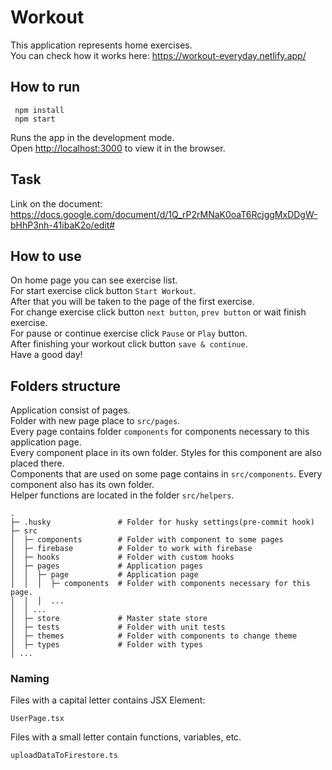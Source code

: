 # Workout

This application represents home exercises. \
You can check how it works here: https://workout-everyday.netlify.app/

## How to run

```
 npm install
 npm start
```

Runs the app in the development mode.\
Open [http://localhost:3000](http://localhost:3000) to view it in the browser.

## Task

Link on the document: https://docs.google.com/document/d/1Q_rP2rMNaK0oaT6RcjggMxDDgW-bHhP3nh-41ibaK2o/edit#

## How to use

On home page you can see exercise list. \
For start exercise click button `Start Workout`. \
After that you will be taken to the page of the first exercise. \
For change exercise click button `next button`, `prev button` or wait finish exercise. \
For pause or continue exercise click `Pause` or `Play` button. \
After finishing your workout click button `save & continue`. \
Have a good day!

## Folders structure

Application consist of pages. \
Folder with new page place to `src/pages`. \
Every page contains folder `components` for components necessary to this application page. \
Every component place in its own folder. Styles for this component are also placed there. \
Components that are used on some page contains in `src/components`. Every component also has its own folder. \
Helper functions are located in the folder `src/helpers`.
    
```
.
├─ .husky               # Folder for husky settings(pre-commit hook)
├─ src                 
│  ├─ components        # Folder with component to some pages
│  ├─ firebase          # Folder to work with firebase
│  ├─ hooks             # Folder with custom hooks
│  ├─ pages             # Application pages
│  │  ├─ page           # Application page
│  │  │  ├─ components  # Folder with components necessary for this page.
│  │  │  ... 
│  │ ...                  
│  ├─ store             # Master state store
│  ├─ tests             # Folder with unit tests 
│  ├─ themes            # Folder with components to change theme
│  ├─ types             # Folder with types                
│ ...
```              
### Naming

Files with a capital letter contains JSX Element:
```
UserPage.tsx
```

Files with a small letter contain functions, variables, etc.
```
uploadDataToFirestore.ts
```